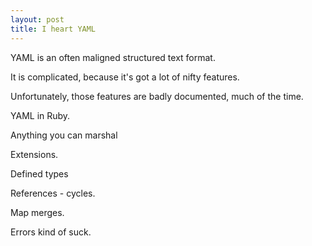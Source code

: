 ```yaml
---
layout: post
title: I heart YAML
---
```


YAML is an often maligned structured text format.

It is complicated, because it's got a lot of nifty features.

Unfortunately, those features are badly documented, much of the time.

YAML in Ruby.

Anything you can marshal

Extensions.

Defined types

References - cycles.

Map merges.

Errors kind of suck.
